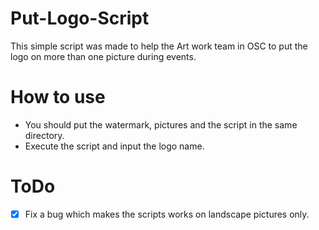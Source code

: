 # Put-Logo-Script

This simple script was made to help the Art work team in OSC to put the logo on more than one picture during events.

# How to use 
* You should put the watermark, pictures and the script in the same directory.
* Execute the script and input the logo name.

# ToDo
* [x] Fix a bug which makes the scripts works on landscape pictures only.

